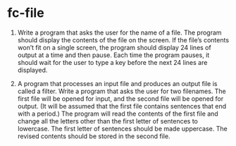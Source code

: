 # fc-file

1. Write a program that asks the user for the name of a file. The program should display the contents of the file on the screen. If the file’s contents won’t fit on a single screen, the program should display 24 lines of output at a time and then pause. Each time the program pauses, it should wait for the user to type a key before the next 24 lines are displayed.
   
2. A program that processes an input file and produces an output file is called a filter. Write a program that asks the user for two filenames. The first file will be opened for input, and the second file will be opened for output. (It will be assumed that the first file contains sentences that end with a period.) The program will read the contents of the first file and change all the letters other than the first letter of sentences to lowercase. The first letter of sentences should be made uppercase. The revised contents should be stored in the second file.




